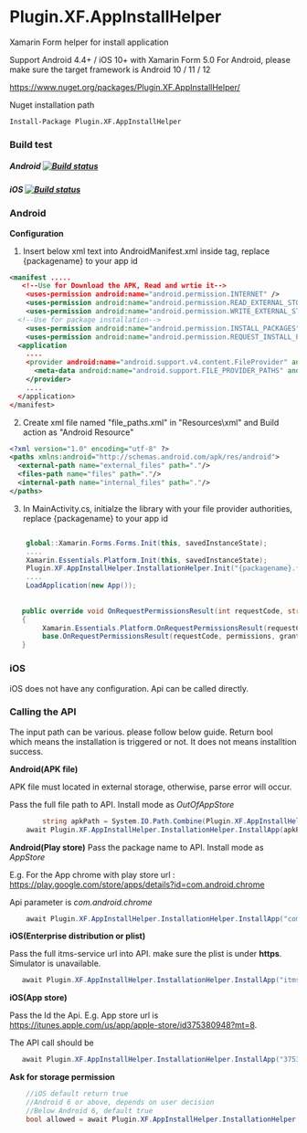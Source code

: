 # Plugin.XF.AppInstallHelper
Xamarin Form helper for install application

Support Android 4.4+ / iOS 10+ with Xamarin Form 5.0
For Android, please make sure the target framework is Android 10 / 11 / 12

https://www.nuget.org/packages/Plugin.XF.AppInstallHelper/

Nuget installation path
```
Install-Package Plugin.XF.AppInstallHelper
```

### Build test ###
##### Android [![Build status](https://build.appcenter.ms/v0.1/apps/1a88339d-1386-4a35-8a8e-f4d85cc6f28b/branches/master/badge)](https://appcenter.ms)

##### iOS [![Build status](https://build.appcenter.ms/v0.1/apps/e96b2328-3a65-4c36-915d-4444faa2fa86/branches/master/badge)](https://appcenter.ms)

### Android

**Configuration**
1. Insert below xml text into AndroidManifest.xml inside <application> tag, replace {packagename} to your app id
  
``` xml
<manifest .....
   <!--Use for Download the APK, Read and wrtie it-->
	<uses-permission android:name="android.permission.INTERNET" />
	<uses-permission android:name="android.permission.READ_EXTERNAL_STORAGE" />
	<uses-permission android:name="android.permission.WRITE_EXTERNAL_STORAGE" />
  <!--Use for package installation-->
	<uses-permission android:name="android.permission.INSTALL_PACKAGES" />
	<uses-permission android:name="android.permission.REQUEST_INSTALL_PACKAGES" />
  <application 
    ....
    <provider android:name="android.support.v4.content.FileProvider" android:authorities="{packagename}.fileprovider" android:exported="false" android:grantUriPermissions="true">
      <meta-data android:name="android.support.FILE_PROVIDER_PATHS" android:resource="@xml/file_paths" />
    </provider>
    ....
  </application>
</manifest>
```

2. Create xml file named "file_paths.xml" in "Resources\xml" and Build action as "Android Resource"
``` xml
<?xml version="1.0" encoding="utf-8" ?>
<paths xmlns:android="http://schemas.android.com/apk/res/android">
  <external-path name="external_files" path="."/>
  <files-path name="files" path="."/>
  <internal-path name="internal_files" path="."/>
</paths>
```

3. In MainActivity.cs, initialze the library with your file provider authorities, replace {packagename} to your app id
```C#

	global::Xamarin.Forms.Forms.Init(this, savedInstanceState);
	....
	Xamarin.Essentials.Platform.Init(this, savedInstanceState);
	Plugin.XF.AppInstallHelper.InstallationHelper.Init("{packagename}.fileprovider");
	....
	LoadApplication(new App());
  
  
   public override void OnRequestPermissionsResult(int requestCode, string[] permissions, [GeneratedEnum] Android.Content.PM.Permission[] grantResults)
   {
		Xamarin.Essentials.Platform.OnRequestPermissionsResult(requestCode, permissions, grantResults);
		base.OnRequestPermissionsResult(requestCode, permissions, grantResults);
   }
```

### iOS

iOS does not have any configuration. Api can be called directly.

### Calling the API

The input path can be various. please follow below guide. Return bool which means the installation is triggered or not. It does not means installtion success.

**Android(APK file)**

APK file must located in external storage, otherwise, parse error will occur.

Pass the full file path to API. Install mode as _OutOfAppStore_
```C#
        string apkPath = System.IO.Path.Combine(Plugin.XF.AppInstallHelper.InstallationHelper.GetPublicDownloadPath(), "APK.APK");
	await Plugin.XF.AppInstallHelper.InstallationHelper.InstallApp(apkPath, Plugin.XF.AppInstallHelper.InstallMode.OutOfAppStore);
```
**Android(Play store)**
Pass the package name to API. Install mode as _AppStore_

E.g. For the App chrome with play store url : https://play.google.com/store/apps/details?id=com.android.chrome

Api parameter is _com.android.chrome_
```C#
	await Plugin.XF.AppInstallHelper.InstallationHelper.InstallApp("com.android.chrome", Plugin.XF.AppInstallHelper.InstallMode.AppStore);
```

**iOS(Enterprise distribution or plist)**

Pass the full itms-service url into API. make sure the plist is under **https**. Simulator is unavailable.
```C#
   await Plugin.XF.AppInstallHelper.InstallationHelper.InstallApp("itms-services:///?action=download-manifest&url=https://{iOS_app}.plist", Plugin.XF.AppInstallHelper.InstallMode.OutOfAppStore);
```

**iOS(App store)**

Pass the Id the Api. E.g. App store url is https://itunes.apple.com/us/app/apple-store/id375380948?mt=8.

The API call should be
```C#
   await Plugin.XF.AppInstallHelper.InstallationHelper.InstallApp("375380948", Plugin.XF.AppInstallHelper.InstallMode.AppStore);
```


**Ask for storage permission**

```C#
	//iOS default return true
	//Android 6 or above, depends on user decision
	//Below Android 6, default true
	bool allowed = await Plugin.XF.AppInstallHelper.InstallationHelper.AskForRequiredPermission();
```
